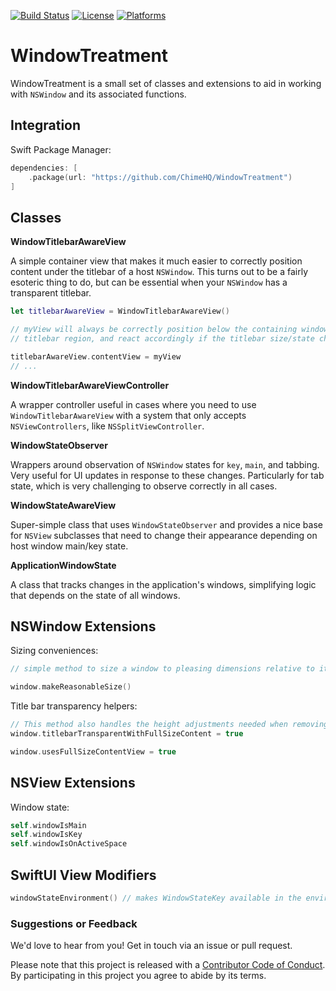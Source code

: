 [![Build Status][build status badge]][build status]
[![License][license badge]][license]
[![Platforms][platforms badge]][platforms]

# WindowTreatment

WindowTreatment is a small set of classes and extensions to aid in working with `NSWindow` and its associated functions.

## Integration

Swift Package Manager:

```swift
dependencies: [
    .package(url: "https://github.com/ChimeHQ/WindowTreatment")
]
```

## Classes

**WindowTitlebarAwareView**

A simple container view that makes it much easier to correctly position content under the titlebar of a host `NSWindow`. This turns out to be a fairly esoteric thing to do, but can be essential when your `NSWindow` has a transparent titlebar.

```swift
let titlebarAwareView = WindowTitlebarAwareView()

// myView will always be correctly position below the containing window's
// titlebar region, and react accordingly if the titlebar size/state changes

titlebarAwareView.contentView = myView
// ...
```

**WindowTitlebarAwareViewController**

A wrapper controller useful in cases where you need to use `WindowTitlebarAwareView` with a system that only accepts `NSViewControllers`, like `NSSplitViewController`.

**WindowStateObserver**

Wrappers around observation of `NSWindow` states for `key`, `main`, and tabbing. Very useful for UI updates in response to these changes. Particularly for tab state, which is very challenging to observe correctly in all cases.

**WindowStateAwareView**

Super-simple class that uses `WindowStateObserver` and provides a nice base for `NSView` subclasses that need to change their appearance depending on host window main/key state.

**ApplicationWindowState**

A class that tracks changes in the application's windows, simplifying logic that depends on the state of all windows.

## NSWindow Extensions

Sizing conveniences:

```swift
// simple method to size a window to pleasing dimensions relative to its screen

window.makeReasonableSize()
```

Title bar transparency helpers:

```swift
// This method also handles the height adjustments needed when removing transparency
window.titlebarTransparentWithFullSizeContent = true

window.usesFullSizeContentView = true
```

## NSView Extensions

Window state:

```swift
self.windowIsMain
self.windowIsKey
self.windowIsOnActiveSpace
```

## SwiftUI View Modifiers

```swift
windowStateEnvironment() // makes WindowStateKey available in the environment
```

### Suggestions or Feedback

We'd love to hear from you! Get in touch via an issue or pull request.

Please note that this project is released with a [Contributor Code of Conduct](CODE_OF_CONDUCT.md). By participating in this project you agree to abide by its terms.

[build status]: https://github.com/ChimeHQ/WindowTreatment/actions
[build status badge]: https://github.com/ChimeHQ/WindowTreatment/workflows/CI/badge.svg
[license]: https://opensource.org/licenses/BSD-3-Clause
[license badge]: https://img.shields.io/github/license/ChimeHQ/WindowTreatment
[platforms]: https://swiftpackageindex.com/ChimeHQ/WindowTreatment
[platforms badge]: https://img.shields.io/endpoint?url=https%3A%2F%2Fswiftpackageindex.com%2Fapi%2Fpackages%2FChimeHQ%2FWindowTreatment%2Fbadge%3Ftype%3Dplatforms
